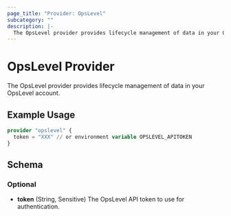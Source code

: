 ```yaml
---
page_title: "Provider: OpsLevel"
subcategory: ""
description: |-
  The OpsLevel provider provides lifecycle management of data in your OpsLevel account.
---
```


# OpsLevel Provider

The OpsLevel provider provides lifecycle management of data in your OpsLevel account.

## Example Usage

```terraform
provider "opslevel" {
  token = "XXX" // or environment variable OPSLEVEL_APITOKEN
}
```

<!-- schema generated by tfplugindocs -->
## Schema

### Optional

- **token** (String, Sensitive) The OpsLevel API token to use for authentication.
